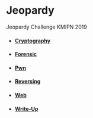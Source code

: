 # Jeopardy

Jeopardy Challenge KMIPN 2019

* #### [Cryptography](Cryptography)<br>
* #### [Forensic](Forensic)<br>
* #### [Pwn](Pwn/README.md)<br>
* #### [Reversing](Reversing)<br>
* #### [Web](Web)<br>
* #### [Write-Up](Write-Up)<br>

